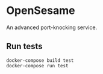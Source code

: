 # OpenSesame

An advanced port-knocking service.


## Run tests

    docker-compose build test
    docker-compose run test
